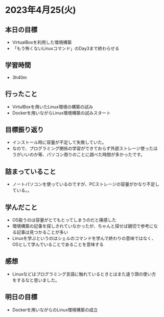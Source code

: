 # 2023年4月25(火)

## 本日の目標
- VirtualBoxを利用した環境構築
- 「もう怖くないLinuxコマンド」のDay3まで終わらせる

## 学習時間
- 3h40m

## 行ったこと
- VirtulBoxを用いたLinux環境の構築の試み
- Dockerを用いながらLinux環境構築の試みスタート
   
## 目標振り返り
- インストール時に容量が不足して失敗していた。
- なので、プログラミング関係の学習ができておらず外部ストレージ使ったほうがいいのか等、パソコン周りのことに調べた時間が多かったです。

## 詰まっていること
- ノートパソコンを使っているのですが、PCストレージの容量がかなり不足している。。

## 学んだこと
- OS扱うのは容量がとてもとってしまうのだと痛感した
- 環境構築の記事を探しきれていなかったが、ちゃんと探せば親切で参考になる記事は見つかることが多い
- Linuxを学ぶというのはシェルのコマンドを学んで終わりの意味ではなく、OSとして学んでいることであることを意味する

## 感想
- Linuxなどはプログラミング言語に触れているときとはまた違う頭の使い方をするなと思いました。

## 明日の目標
- Dockerを用いながらのLinux環境構築の成立